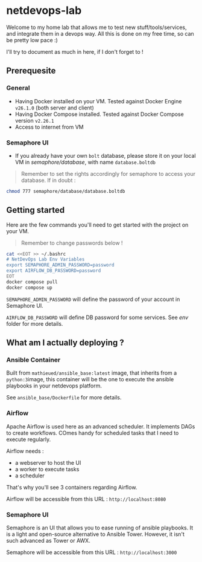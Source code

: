 # netdevops-lab

Welcome to my home lab that allows me to test new stuff/tools/services, and integrate them in a devops way. All this is done on my free time, so can be pretty low pace :)

I'll try to document as much in here, if I don't forget to !

## Prerequesite

### General

* Having Docker installed on your VM. Tested against Docker Engine `v26.1.0` (both server and client)
* Having Docker Compose installed. Tested against Docker Compose version `v2.26.1`
* Access to internet from VM

### Semaphore UI

* If you already have your own `bolt` database, please store it on your local VM in _semaphore/database_, with name `database.boltdb`
> Remember to set the rights accordingly for semaphore to access your database. If in doubt :
```bash
chmod 777 semaphore/database/database.boltdb
```

## Getting started

Here are the few commands you'll need to get started with the project on your VM.

>Remember to change passwords below !

```bash
cat <<EOT >> ~/.bashrc
# NetDevOps Lab Env Variables
export SEMAPHORE_ADMIN_PASSWORD=password
export AIRFLOW_DB_PASSWORD=password
EOT
docker compose pull
docker compose up
```

`SEMAPHORE_ADMIN_PASSWORD` will define the password of your account in Semaphore UI.

`AIRFLOW_DB_PASSWORD` will define DB password for some services. See _env_ folder for more details.

## What am I actually deploying ?

### Ansible Container

Built from `mathieued/ansible_base:latest` image, that inherits from a `python:3`image, this container will be the one to execute the ansible playbooks in your netdevops platform.

See `ansible_base/Dockerfile` for more details.


### Airflow

Apache Airflow is used here as an advanced scheduler. It implements DAGs to create workflows. COmes handy for scheduled tasks that I need to execute regularly.

Airflow needs :
* a webserver to host the UI
* a worker to execute tasks
* a scheduler

That's why you'll see 3 containers regarding Airflow.

Airflow will be accessible from this URL : `http://localhost:8080`

### Semaphore UI

Semaphore is an UI that allows you to ease running of ansible playbooks. It is a light and open-source alternative to Ansible Tower. However, it isn't such advanced as Tower or AWX.

Semaphore will be accessible from this URL : `http://localhost:3000`